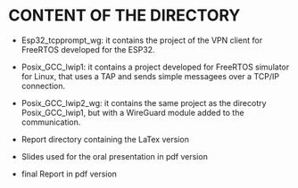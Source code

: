 # CONTENT OF THE DIRECTORY

- Esp32_tcpprompt_wg: it contains the project of the VPN client for FreeRTOS developed for the ESP32.

- Posix_GCC_lwip1: it contains a project developed for FreeRTOS simulator for Linux, that uses a TAP and sends simple messagees over a TCP/IP connection.

- Posix_GCC_lwip2_wg: it contains the same project as the direcotry Posix_GCC_lwip1, but with a WireGuard module added to the communication.

- Report directory containing the LaTex version

- Slides used for the oral presentation in pdf version

- final Report in pdf version

